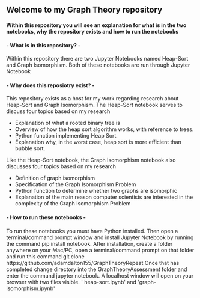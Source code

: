 <h2>Welcome to my Graph Theory repository</h2>
<h4>Within this repository you will see an explanation for what is in the two notebooks, why the repository exists and how to run the notebooks</h4>
<h4>- What is in this repository? -</h4>

Within this repository there are two Jupyter Notebooks named Heap-Sort and Graph Isomorphism. Both of these notebooks are run through Jupyter Notebook

<h4>- Why does this reposiotry exist? -</h4>

This repository exists as a host for my work regarding research about Heap-Sort and Graph Isomorphism. The Heap-Sort notebook serves to discuss four topics based on my research

<ul>
    <li>Explanation of what a rooted binary tree is</li>
    <li>Overview of how the heap sort algorithm works, with reference to trees.</li>
    <li>Python function implementing Heap Sort.</li>
    <li>Explanation why, in the worst case, heap sort is more efficient than bubble sort.
</li>
</ul>

Like the Heap-Sort notebook, the Graph Isomorphism notebook also discusses four topics based on my research
<ul>
    <li>Definition of graph isomorphism</li>
    <li>Specification of the Graph Isomorphism Problem</li>
    <li>Python function to determine whether two graphs are isomorphic</li>
    <li>Explanation of the main reason computer scientists are interested in the complexity of the Graph Isomorphism Problem</li>

</ul>
<h4>- How to run these notebooks -</h4>
To run these notebooks you must have Python installed. Then open a terminal/command prompt window and install Jupyter Notebook by running the 
command pip install notebook. After installation, create a folder anywhere on your Mac/PC, open a terminal/command prompt on that folder and run this command 
git clone https://github.com/adamdalton155/GraphTheoryRepeat Once that has completed change directory into the GraphTheoryAssessment 
folder and enter the command jupyter notebook. A localhost window will open on your browser with two files visible. '
heap-sort.ipynb' and 'graph-isomorphism.ipynb'
